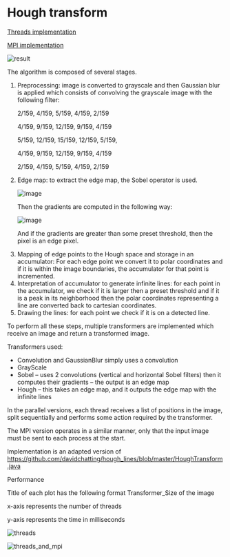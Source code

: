# Hough transform 
<a href="https://github.com/ComanacDragos/HoughTransform/tree/main/threads">Threads implementation</a>

<a href="https://github.com/ComanacDragos/HoughTransform/tree/main/mpiProject">MPI implementation</a>

![result](https://user-images.githubusercontent.com/46956225/154142384-91c53c37-5c01-48b5-b60d-83861b793ad4.png)

The algorithm is composed of several stages.
<ol>
<li>
    Preprocessing: image is converted to grayscale and then Gaussian blur is applied which consists of convolving the grayscale image with the following filter:
   
2/159, 4/159, 5/159, 4/159, 2/159

4/159, 9/159, 12/159, 9/159, 4/159

5/159, 12/159, 15/159, 12/159, 5/159,

4/159, 9/159, 12/159, 9/159, 4/159

2/159, 4/159, 5/159, 4/159, 2/159

</li>
<li>
Edge map: to extract the edge map, the Sobel operator is used.

![image](https://user-images.githubusercontent.com/46956225/154141969-24c19548-6887-46be-92d5-2b470ed9d9dd.png)

Then the gradients are computed in the following way:

![image](https://user-images.githubusercontent.com/46956225/154141984-f5b761e9-e5cb-4f78-9e31-2ebc044be87e.png)

And if the gradients are greater than some preset threshold, then the pixel is an edge pixel.
</li>

<li>
Mapping of edge points to the Hough space and storage in an accumulator: For each edge point we convert it to polar coordinates and if it is within the image boundaries, the accumulator for that point is incremented.
</li>

<li>
Interpretation of accumulator to generate infinite lines: for each point in the accumulator, we check if it is larger then a preset threshold and if it is a peak in its neighborhood then the polar coordinates representing a line are converted back to cartesian coordinates.
</li>

<li>
Drawing the lines: for each point we check if it is on a detected line.
</li>
</ol>


To perform all these steps, multiple transformers are implemented which receive an image and return a transformed image.

Transformers used:
- Convolution and GaussianBlur simply uses a convolution
- GrayScale
- Sobel – uses 2 convolutions (vertical and horizontal Sobel filters) then it
  computes their gradients – the output is an edge map
- Hough – this takes an edge map, and it outputs the edge map with the infinite
  lines

In the parallel versions, each thread receives a list of positions in the image, split
  sequentially and performs some action required by the transformer.

The MPI version operates in a similar manner, only that the input image must be
  sent to each process at the start.

Implementation is an adapted version of https://github.com/davidchatting/hough_lines/blob/master/HoughTransform.java

Performance

Title of each plot has the following format Transformer_Size of the image

x-axis represents the number of threads

y-axis represents the time in milliseconds

![threads](https://user-images.githubusercontent.com/46956225/154141922-bb9a27be-c804-4d71-9748-f7cec678e465.png)

![threads_and_mpi](https://user-images.githubusercontent.com/46956225/154141927-6f56f7d2-43f7-4415-bd00-bff8b096e5e6.png)

